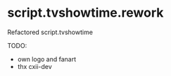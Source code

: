 # script.tvshowtime.rework
Refactored script.tvshowtime

TODO: 
 - own logo and fanart
 - thx cxii-dev
